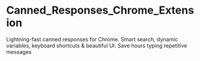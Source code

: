 # Canned_Responses_Chrome_Extension
Lightning-fast canned responses for Chrome. Smart search, dynamic variables, keyboard shortcuts &amp; beautiful UI. Save hours typing repetitive messages
